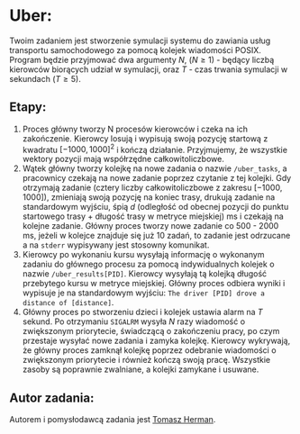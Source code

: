 # Uber:

Twoim zadaniem jest stworzenie symulacji systemu do zawiania usług transportu samochodowego za pomocą kolejek wiadomości POSIX.
Program będzie przyjmować dwa argumenty $N$, ($N \geq­ 1$) - będący liczbą kierowców biorących udział w symulacji, oraz $T$ - czas trwania symulacji w sekundach ($T \geq­ 5$).

## Etapy:
1. Proces główny tworzy N procesów kierowców i czeka na ich zakończenie. Kierowcy losują i wypisują swoją pozycję startową z kwadratu $[−1000, 1000]^2$ i kończą działanie.
Przyjmujemy, że wszystkie wektory pozycji mają współrzędne całkowitoliczbowe.
2. Wątek główny tworzy kolejkę na nowe zadania o nazwie `/uber_tasks`, a pracownicy czekają na nowe zadanie poprzez czytanie z tej kolejki.
Gdy otrzymają zadanie (cztery liczby całkowitoliczbowe z zakresu $[-1000, 1000]$), zmieniają swoją pozycję na koniec trasy, drukują zadanie na standardowym wyjściu, śpią $d$ (odległość od obecnej pozycji do punktu startowego trasy + długość trasy w metryce miejskiej) ms i czekają na kolejne zadanie. Główny proces tworzy nowe zadanie co $500$ - $2000$ ms, jeżeli w kolejce znajduje się już $10$ zadań, to zadanie jest odrzucane a na `stderr` wypisywany jest stosowny komunikat.
3. Kierowcy po wykonaniu kursu wysyłają informację o wykonanym zadaniu do głównego procesu za pomocą indywidualnych kolejek o nazwie `/uber_results[PID]`. Kierowcy wysyłają tą kolejką długość przebytego kursu w metryce miejskiej. Główny proces odbiera wyniki i wypisuje je na standardowym wyjściu: `The driver [PID] drove a distance of [distance]`.
4. Główny proces po stworzeniu dzieci i kolejek ustawia alarm na $T$ sekund. Po otrzymaniu `SIGALRM` wysyła $N$ razy wiadomość o zwiększonym priorytecie, świadczącą o zakończeniu pracy, po czym przestaje wysyłać nowe zadania i zamyka kolejkę. Kierowcy wykrywają, że główny proces zamknął kolejkę poprzez odebranie wiadomości o zwiększonym priorytecie i również kończą swoją pracę. Wszystkie zasoby są poprawnie zwalniane, a kolejki zamykane i usuwane.

## Autor zadania:
Autorem i pomysłodawcą zadania jest [Tomasz Herman](https://github.com/tomasz-herman).
